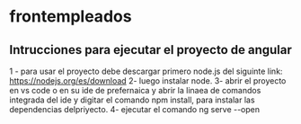 # frontempleados



## Intrucciones para ejecutar el proyecto de angular

1 - para usar el proyecto debe descargar primero node.js  del siguinte link: https://nodejs.org/es/download
2- luego instalar node.
3- abrir el proyecto en vs code o en su ide de prefernaica y abrir la linaea de comandos integrada del ide y  digitar el comando npm install, para instalar las dependencias delpriyecto.
4- ejecutar el comando ng serve --open


